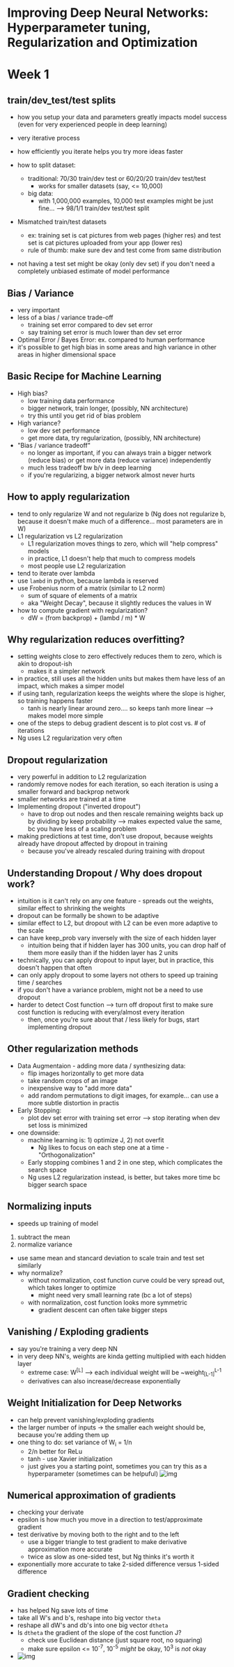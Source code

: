 # Improving Deep Neural Networks: Hyperparameter tuning, Regularization and Optimization

# Week 1

## train/dev_test/test splits

- how you setup your data and parameters greatly impacts model success (even for very experienced people in deep learning)
- very iterative process
- how efficiently you iterate helps you try more ideas faster

- how to split dataset:
  - traditional: 70/30 train/dev test or 60/20/20 train/dev test/test
    - works for smaller datasets (say, <= 10,000)
  - big data:
    - with 1,000,000 examples, 10,000 test examples might be just fine...
      --> 98/1/1 train/dev test/test split
      
- Mismatched train/test datasets
  - ex: training set is cat pictures from web pages (higher res) and test set is cat pictures uploaded from your app (lower res)
  - rule of thumb: make sure dev and test come from same distribution
  
- not having a test set might be okay (only dev set) if you don't need a completely unbiased estimate of model performance

## Bias / Variance

- very important
- less of a bias / variance trade-off
  - training set error compared to dev set error
  - say training set error is much lower than dev set error
- Optimal Error / Bayes Error: ex. compared to human performance
- it's possible to get high bias in some areas and high variance in other areas in higher dimensional space

## Basic Recipe for Machine Learning

- High bias?
  - low training data performance
  - bigger network, train longer, (possibly, NN architecture)
  - try this until you get rid of bias problem
- High variance?
  - low dev set performance
  - get more data, try regularization, (possibly, NN architecture)
- "Bias / variance tradeoff"  
  - no longer as important, if you can always train a bigger network (reduce bias) or get more data (reduce variance) independently
  - much less tradeoff bw b/v in deep learning
  - if you're regularizing, a bigger network almost never hurts
  
## How to apply regularization

- tend to only regularize W and not regularize b (Ng does not regularize b, because it doesn't make much of a difference... most parameters are in W)
- L1 regularization vs L2 regularization
  - L1 regularization moves things to zero, which will "help compress" models
  - in practice, L1 doesn't help that much to compress models
  - most people use L2 regularization
- tend to iterate over lambda
- use `lambd` in python, because lambda is reserved
- use Frobenius norm of a matrix (similar to L2 norm)
  - sum of square of elements of a matrix
  - aka "Weight Decay", because it slightly reduces the values in W
- how to compute gradient with regularization?
  - dW = (from backprop) + (lambd / m) * W

## Why regularization reduces overfitting?

- setting weights close to zero effectively reduces them to zero, which is akin to dropout-ish
  - makes it a simpler network
- in practice, still uses all the hidden units but makes them have less of an impact, which makes a simper model
- if using tanh, regularization keeps the weights where the slope is higher, so training happens faster
  - tanh is nearly linear around zero.... so keeps tanh more linear --> makes model more simple
- one of the steps to debug gradient descent is to plot cost vs. # of iterations
- Ng uses L2 regularization very often

## Dropout regularization

- very powerful in addition to L2 regularization
- randomly remove nodes for each iteration, so each iteration is using a smaller forward and backprop network
- smaller networks are trained at a time
- Implementing dropout ("inverted dropout")
  - have to drop out nodes and then rescale remaining weights back up by dividing by keep probability
    --> makes expected value the same, bc you have less of a scaling problem
- making predictions at test time, don't use dropout, because weights already have dropout affected by dropout in training
  - because you've already rescaled during training with dropout
  
## Understanding Dropout / Why does dropout work?

- intuition is it can't rely on any one feature - spreads out the weights, similar effect to shrinking the weights
- dropout can be formally be shown to be adaptive
- similar effect to L2, but dropout with L2 can be even more adaptive to the scale
- can have keep_prob vary inversely with the size of each hidden layer 
  - intuition being that if hidden layer has 300 units, you can drop half of them more easily than if the hidden layer has 2 units
- technically, you can apply dropout to input layer, but in practice, this doesn't happen that often
- can only apply dropout to some layers not others to speed up training time / searches
- if you don't have a variance problem, might not be a need to use dropout
- harder to detect Cost function
  --> turn off dropout first to make sure cost function is reducing with every/almost every iteration
    - then, once you're sure about that / less likely for bugs, start implementing dropout
  
## Other regularization methods

- Data Augmentaion - adding more data / synthesizing data:
  - flip images horizontally to get more data
  - take random crops of an image
  - inexpensive way to "add more data"
  - add random permutations to digit images, for example... can use a more subtle distortion in practis
- Early Stopping:
  - plot dev set error with training set error
  --> stop iterating when dev set loss is minimized
- one downside:
  - machine learning is: 1) optimize J, 2) not overfit
    - Ng likes to focus on each step one at a time - "Orthogonalization"
  - Early stopping combines 1 and 2 in one step, which complicates the search space
  - Ng uses L2 regularization instead, is better, but takes more time bc bigger search space
  
## Normalizing inputs

- speeds up training of model
1) subtract the mean
2) normalize variance 
- use same mean and stancard deviation to scale train and test set similarly
- why normalize?
  - without normalization, cost function curve could be very spread out, which takes longer to optimize
    - might need very small learning rate (bc a lot of steps)
  - with normalization, cost function looks more symmetric
    - gradient descent can often take bigger steps

## Vanishing / Exploding gradients

- say you're training a very deep NN
- in very deep NN's, weights are kinda getting multiplied with each hidden layer 
  - extreme case: W<sup>[L]</sup> --> each individual weight will be ~weight<sub>[L-1]</sub><sup>L-1</sup>
  - derivatives can also increase/decrease exponentially
  
## Weight Initialization for Deep Networks

- can help prevent vanishing/exploding gradients
- the larger number of inputs -> the smaller each weight should be, because you're adding them up
- one thing to do: set variance of W<sub>i</sub> = 1/n
  - 2/n better for ReLu
  - tanh - use Xavier initialization
  - just gives you a starting point, sometimes you can try this as a hyperparameter (sometimes can be helpuful)
![img](https://github.com/chriseal/deep_learning_ai/blob/master/2_improvingDeepNeuralNetworks/week1/2wk1_scaling_weights_initialization_in_hidden_layers.png)


## Numerical approximation of gradients

- checking your derivate
- epsilon is how much you move in a direction to test/approximate gradient
- test derivative by moving both to the right and to the left
  - use a bigger triangle to test gradient to make derivative approximation more accurate
  - twice as slow as one-sided test, but Ng thinks it's worth it
- exponentially more accurate to take 2-sided difference versus 1-sided difference

## Gradient checking

- has helped Ng save lots of time
- take all W's and b's, reshape into big vector `theta`
- reshape all dW's and db's into one big vector `dtheta`
- Is `dtheta` the gradient of the slope of the cost function J? 
  - check use Euclidean distance (just square root, no squaring)
  - make sure epsilon <= 10<sup>-7</sup>, 10<sup>-5</sup> *might* be okay, 10<sup>3</sup> is *not* okay
- ![img](https://github.com/chriseal/deep_learning_ai/blob/master/2_improvingDeepNeuralNetworks/week1/2wk1_gradient_checking.png)





